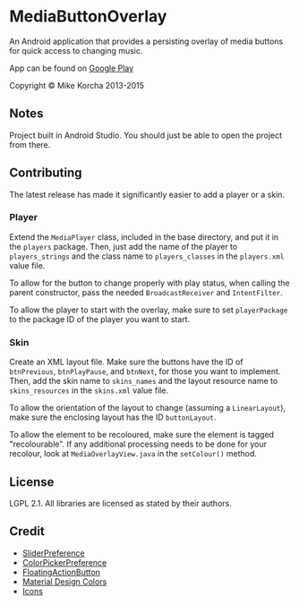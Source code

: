 MediaButtonOverlay
==================

An Android application that provides a persisting overlay of media buttons for quick access to changing music.

App can be found on [Google Play](https://play.google.com/store/apps/details?id=com.mikekorcha.mediabuttonoverlay)

Copyright © Mike Korcha 2013-2015

Notes
-----

Project built in Android Studio. You should just be able to open the project from there. 

Contributing
------------

The latest release has made it significantly easier to add a player or a skin.

### Player

Extend the `MediaPlayer` class, included in the base directory, and put it in the `players` package. Then, just add the name of the player to `players_strings` and the class name to `players_classes` in the `players.xml` value file.

To allow for the button to change properly with play status, when calling the parent constructor, pass the needed `BroadcastReceiver` and `IntentFilter`.

To allow the player to start with the overlay, make sure to set `playerPackage` to the package ID of the player you want to start.

### Skin
 
Create an XML layout file. Make sure the buttons have the ID of `btnPrevious`, `btnPlayPause`, and `btnNext`, for those you want to implement. Then, add the skin name to `skins_names` and the layout resource name to `skins_resources` in the `skins.xml` value file.

To allow the orientation of the layout to change (assuming a `LinearLayout`), make sure the enclosing layout has the ID `buttonLayout`.

To allow the element to be recoloured, make sure the element is tagged "recolourable". If any additional processing needs to be done for your recolour, look at `MediaOverlayView.java` in the `setColour()` method.

License
-------

LGPL 2.1. All libraries are licensed as stated by their authors.

Credit
------

* [SliderPreference](https://github.com/jayschwa/AndroidSliderPreference)
* [ColorPickerPreference](https://github.com/attenzione/android-ColorPickerPreference)
* [FloatingActionButton](https://github.com/futuresimple/android-floating-action-button)
* [Material Design Colors](https://github.com/wada811/Android-Material-Design-Colors)
* [Icons](http://iconmonstr.com/)